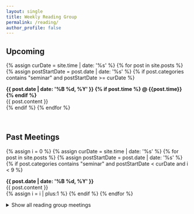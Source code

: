```yaml
---
layout: single
title: Weekly Reading Group
permalink: /reading/
author_profile: false
---
```


## Upcoming

<section class="page__content cf">

{% assign curDate = site.time | date: '%s' %}
{% for post in site.posts %}
  {% assign postStartDate = post.date | date: '%s' %}
  {% if post.categories contains "seminar" and postStartDate >= curDate %}
    <div class="news">
    <i class="fa {{post.logo}}"></i> <b> {{ post.date | date: '%B %d, %Y' }}
	{% if post.time %} @ {{post.time}} {% endif %} </b>
	<br>
    {{ post.content }}
    </div>
  {% endif %}
  {% endfor %}
  
  </section>

  <br>

## Past Meetings

<section class="page__content cf">

{% assign i = 0 %}
{% assign curDate = site.time | date: '%s' %}
{% for post in site.posts %}
  {% assign postStartDate = post.date | date: '%s' %}
  {% if post.categories contains "seminar" and postStartDate < curDate and i < 9 %}
    <div class="news">
    <i class="fa {{post.logo}}"></i> <b> {{ post.date | date: '%B %d, %Y' }} </b> <br>
    {{ post.content }}
    </div>
    {% assign i = i | plus:1 %}
  {% endif %}
{% endfor %}

</section>

<details>
<summary>Show all reading group meetings</summary>
<section class="page__content cf">
<br>
{% assign i = 0 %}
{% assign curDate = site.time | date: '%s' %}
{% for post in site.posts %}
  {% assign postStartDate = post.date | date: '%s' %}
  {% if post.categories contains "seminar" and postStartDate < curDate %}
    {% if i >= 9 %}
     <div class="news">
     <i class="fa {{post.logo}}"></i> <b> {{ post.date | date: '%B %d, %Y' }} </b> <br>
      {{ post.content }}
    </div>
	{% endif %}
    {% assign i = i | plus:1 %}
  {% endif %}
{% endfor %}
</section>
</details>
 
